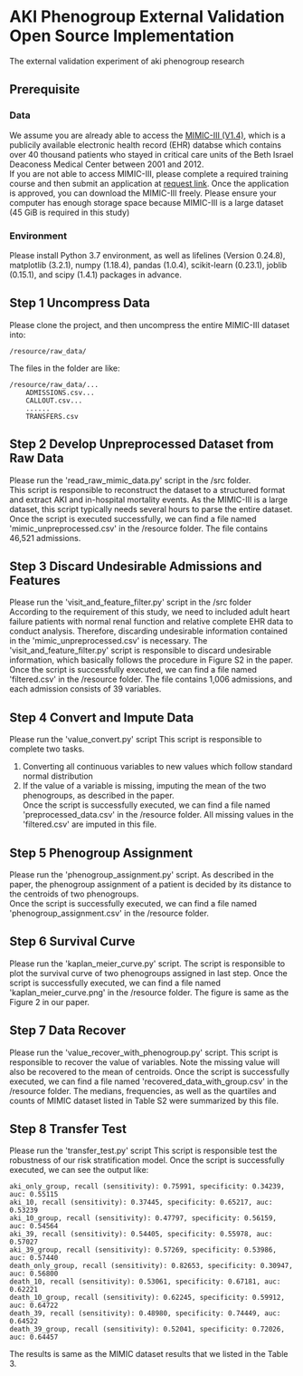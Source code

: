# AKI Phenogroup External Validation Open Source Implementation
The external validation experiment of aki phenogroup research

## Prerequisite
### Data
We assume you are already able to access the [MIMIC-III (V1.4)](https://mimic.physionet.org/about/mimic/), which is a publicily available electronic health record (EHR) databse which contains over 40 thousand patients who stayed in critical care units of the Beth Israel Deaconess Medical Center between 2001 and 2012.  
If you are not able to access MIMIC-III, please complete a required training course and then submit an application at [request link](https://mimic.physionet.org/gettingstarted/access/). Once the application is approved, you can download the MIMIC-III freely.
Please ensure your computer has enough storage space because MIMIC-III is a large dataset (45 GiB is required in this study)

### Environment
Please install Python 3.7 environment, as well as lifelines (Version 0.24.8), matplotlib (3.2.1), numpy (1.18.4), pandas (1.0.4), scikit-learn (0.23.1), joblib (0.15.1), and scipy (1.4.1) packages in advance.

## Step 1 Uncompress Data
Please clone the project, and then uncompress the entire MIMIC-III dataset into:  
```
/resource/raw_data/
```
The files in the folder are like:  
```
/resource/raw_data/...  
    ADMISSIONS.csv...
    CALLOUT.csv...
    ......
    TRANSFERS.csv
```

  
## Step 2 Develop Unpreprocessed Dataset from Raw Data
Please run the 'read_raw_mimic_data.py' script in the /src folder.  
This script is responsible to reconstruct the dataset to a structured format and extract AKI and in-hospital mortality events. As the MIMIC-III is a large dataset, this script typically needs several hours to parse the entire dataset. Once the script is executed successfully, we can find a file named 'mimic_unpreprocessed.csv' in the /resource folder. The file contains 46,521 admissions.
  
  
## Step 3 Discard Undesirable Admissions and Features
Please run the 'visit_and_feature_filter.py' script in the /src folder  
According to the requirement of this study, we need to included adult heart failure patients with normal renal function and relative complete EHR data to conduct analysis. Therefore, discarding undesirable information contained in the 'mimic_unpreprocessed.csv' is necessary. 
The 'visit_and_feature_filter.py' script is responsible to discard undesirable information, which basically follows the procedure in Figure S2 in the paper. Once the script is successfully executed, we can find a file named 'filtered.csv' in the /resource folder. The file contains 1,006 admissions, and each admission consists of 39 variables.  
  
## Step 4 Convert and Impute Data  
Please run the 'value_convert.py' script
This script is responsible to complete two tasks.
1. Converting all continuous variables to new values which follow standard normal distribution
2. If the value of a variable is missing, imputing the mean of the two phenogroups, as described in the paper.  
Once the script is successfully executed, we can find a file named 'preprocessed_data.csv' in the /resource folder. All missing values in the 'filtered.csv' are imputed in this file.
  
## Step 5 Phenogroup Assignment  
Please run the 'phenogroup_assignment.py' script.
As described in the paper, the phenogroup assignment of a patient is decided by its distance to the centroids of two phenogroups.  
Once the script is successfully executed, we can find a file named 'phenogroup_assignment.csv' in the /resource folder.
  
## Step 6 Survival Curve  
Please run the 'kaplan_meier_curve.py' script.
The script is responsible to plot the survival curve of two phenogroups assigned in last step.
Once the script is successfully executed, we can find a file named 'kaplan_meier_curve.png' in the /resource folder. The figure is same as the Figure 2 in our paper.

## Step 7 Data Recover
Please run the 'value_recover_with_phenogroup.py' script.
This script is responsible to recover the value of variables. Note the missing value will also be recovered to the mean of centroids.
Once the script is successfully executed, we can find a file named 'recovered_data_with_group.csv' in the /resource folder.
The medians, frequencies, as well as the quartiles and counts of MIMIC dataset listed in Table S2 were summarized by this file.

## Step 8 Transfer Test
Please run the 'transfer_test.py' script
This script is responsible test the robustness of our risk stratification model. Once the script is successfully executed, we can see the output like:
```
aki_only_group, recall (sensitivity): 0.75991, specificity: 0.34239, auc: 0.55115
aki_10, recall (sensitivity): 0.37445, specificity: 0.65217, auc: 0.53239
aki_10_group, recall (sensitivity): 0.47797, specificity: 0.56159, auc: 0.54564
aki_39, recall (sensitivity): 0.54405, specificity: 0.55978, auc: 0.57027
aki_39_group, recall (sensitivity): 0.57269, specificity: 0.53986, auc: 0.57440
death_only_group, recall (sensitivity): 0.82653, specificity: 0.30947, auc: 0.56800
death_10, recall (sensitivity): 0.53061, specificity: 0.67181, auc: 0.62221
death_10_group, recall (sensitivity): 0.62245, specificity: 0.59912, auc: 0.64722
death_39, recall (sensitivity): 0.48980, specificity: 0.74449, auc: 0.64522
death_39_group, recall (sensitivity): 0.52041, specificity: 0.72026, auc: 0.64457
```
The results is same as the MIMIC dataset results that we listed in the Table 3.